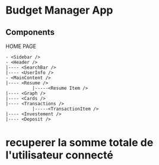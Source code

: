 # Budget Manager App

## Components

HOME PAGE

```
- <Sidebar />
- <Header />
|---- <SearchBar />
|---- <UserInfo />
- <MainContent />
|---- <Resume />
          |-----<Resume Item />
|---- <Graph />
|---- <Cards />
|---- <Transactions />
          |-----<TransactionItem />
|---- <Investement />
|---- <Deposit />

```

# recuperer la somme totale de l'utilisateur connecté 





